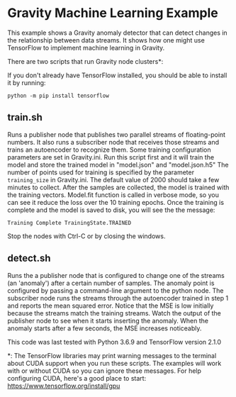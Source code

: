 
# Gravity Machine Learning Example
This example shows a Gravity anomaly detector that can detect changes in the relationship between data streams. It shows how one might use TensorFlow to implement machine learning in Gravity.

There are two scripts that run Gravity node clusters*:

If you don't already have TensorFlow installed, you should be able to install it by running:

`python -m pip install tensorflow`

## **train.sh** 
Runs a publisher node that publishes two parallel streams of floating-point numbers. It also runs a subscriber node that receives those streams and trains an autoencoder to recognize them.  Some training configuration parameters are set in Gravity.ini.  Run this script first and it will train the model and store the trained model in "model.json" and "model.json.h5"  The number of points used for training is specified by the parameter `training_size` in Gravity.ini.  The default value of 2000 should take a few minutes to collect.  After the samples are collected, the model is trained with the training vectors.  Model.fit function is called in verbose mode, so you can see it reduce the loss over the 10 training epochs.  Once the training is complete and the model is saved to disk, you will see the the message:

`Training Complete TrainingState.TRAINED`

Stop the nodes with Ctrl-C or by closing the windows.


## **detect.sh** 
Runs the a publisher node that is configured to change one of the streams (an 'anomaly') after a certain number of samples.  The anomaly point is configured by passing a command-line argument to the python node.  The subscriber node runs the streams through the autoencoder trained in step 1 and reports the mean squared error.  Notice that the MSE is low initially because the streams match the training streams. Watch the output of the publisher node to see when it starts inserting the anomaly.  When the anomaly starts after a few seconds, the MSE increases noticeably.

This code was last tested with Python 3.6.9 and TensorFlow version 2.1.0

*: The TensorFlow libraries may print warning messages to the terminal about CUDA support when you run these scripts.  The examples will work with or without CUDA so you can ignore these messages. For help configuring CUDA, here's a good place to start: https://www.tensorflow.org/install/gpu
